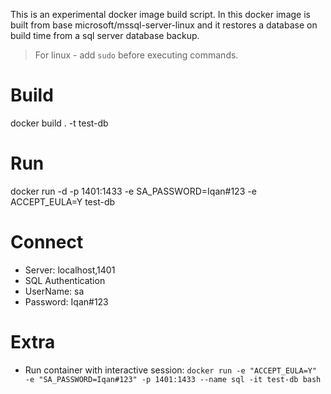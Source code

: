 This is an experimental docker image build script. In this docker image is built from base microsoft/mssql-server-linux and it restores a database on build time from a sql server database backup.

> For linux - add `sudo` before executing commands.

# Build
docker build . -t test-db

# Run
docker run -d -p 1401:1433 -e SA_PASSWORD=Iqan#123 -e ACCEPT_EULA=Y test-db

# Connect
- Server: localhost,1401
- SQL Authentication
- UserName: sa
- Password: Iqan#123


# Extra
- Run container with interactive session:
`docker run -e "ACCEPT_EULA=Y" -e "SA_PASSWORD=Iqan#123" -p 1401:1433 --name sql -it test-db bash`
